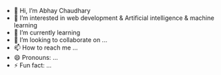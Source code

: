 - 👋 Hi, I’m Abhay Chaudhary
- 👀 I’m interested in  web development & Artificial intelligence & machine learning
- 🌱 I’m currently learning 
- 💞️ I’m looking to collaborate on ...
- 📫 How to reach me ...
- 😄 Pronouns: ...
- ⚡ Fun fact: ...

<!---
Chaudharyabhay398/Chaudharyabhay398 is a ✨ special ✨ repository because its `README.md` (this file) appears on your GitHub profile.
You can click the Preview link to take a look at your changes.
--->
